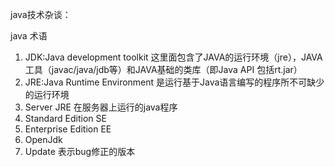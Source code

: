 java技术杂谈：

java 术语

1. JDK:Java development toolkit    这里面包含了JAVA的运行环境（jre），JAVA工具（javac/java/jdb等）和JAVA基础的类库（即Java API 包括rt.jar）
2. JRE:Java Runtime Environment    是运行基于Java语言编写的程序所不可缺少的运行环境
3. Server JRE 在服务器上运行的java程序
4. Standard Edition SE 
5. Enterprise Edition EE
6. OpenJdk
7. Update 表示bug修正的版本
